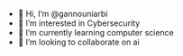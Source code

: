 - 👋 Hi, I’m @gannouniarbi
- 👀 I’m interested in Cybersecurity 
- 🌱 I’m currently learning computer science
- 💞️ I’m looking to collaborate on ai


<!---
gannouniarbi/gannouniarbi is a ✨ special ✨ repository because its `README.md` (this file) appears on your GitHub profile.
You can click the Preview link to take a look at your changes.
--->
